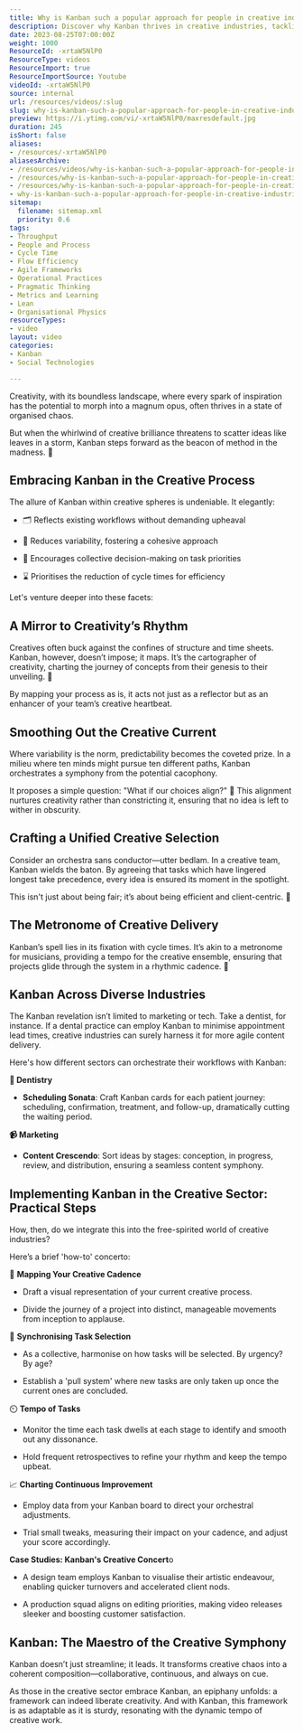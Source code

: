 ```yaml
---
title: Why is Kanban such a popular approach for people in creative industries?
description: Discover why Kanban thrives in creative industries, tackling complexity and enhancing visibility. Join Martin Hinshelwood for insights on this agile approach!
date: 2023-08-25T07:00:00Z
weight: 1000
ResourceId: -xrtaW5NlP0
ResourceType: videos
ResourceImport: true
ResourceImportSource: Youtube
videoId: -xrtaW5NlP0
source: internal
url: /resources/videos/:slug
slug: why-is-kanban-such-a-popular-approach-for-people-in-creative-industries
preview: https://i.ytimg.com/vi/-xrtaW5NlP0/maxresdefault.jpg
duration: 245
isShort: false
aliases:
- /resources/-xrtaW5NlP0
aliasesArchive:
- /resources/videos/why-is-kanban-such-a-popular-approach-for-people-in-creative-industries
- /resources/why-is-kanban-such-a-popular-approach-for-people-in-creative-industries-2
- /resources/why-is-kanban-such-a-popular-approach-for-people-in-creative-industries
- why-is-kanban-such-a-popular-approach-for-people-in-creative-industries
sitemap:
  filename: sitemap.xml
  priority: 0.6
tags:
- Throughput
- People and Process
- Cycle Time
- Flow Efficiency
- Agile Frameworks
- Operational Practices
- Pragmatic Thinking
- Metrics and Learning
- Lean
- Organisational Physics
resourceTypes:
- video
layout: video
categories:
- Kanban
- Social Technologies

---
```

Creativity, with its boundless landscape, where every spark of inspiration has the potential to morph into a magnum opus, often thrives in a state of organised chaos.  

But when the whirlwind of creative brilliance threatens to scatter ideas like leaves in a storm, Kanban steps forward as the beacon of method in the madness. 🎨 

## Embracing Kanban in the Creative Process 

The allure of Kanban within creative spheres is undeniable. It elegantly: 

- 🗂️ Reflects existing workflows without demanding upheaval 

- 🔄 Reduces variability, fostering a cohesive approach 

- 🤔 Encourages collective decision-making on task priorities 

- ⌛ Prioritises the reduction of cycle times for efficiency 

Let's venture deeper into these facets: 

## A Mirror to Creativity’s Rhythm 

Creatives often buck against the confines of structure and time sheets. Kanban, however, doesn’t impose; it maps. It’s the cartographer of creativity, charting the journey of concepts from their genesis to their unveiling. 📍  

By mapping your process as is, it acts not just as a reflector but as an enhancer of your team’s creative heartbeat. 

## Smoothing Out the Creative Current 

Where variability is the norm, predictability becomes the coveted prize. In a milieu where ten minds might pursue ten different paths, Kanban orchestrates a symphony from the potential cacophony.  

It proposes a simple question: "What if our choices align?" 🧩 This alignment nurtures creativity rather than constricting it, ensuring that no idea is left to wither in obscurity. 

## Crafting a Unified Creative Selection 

Consider an orchestra sans conductor—utter bedlam. In a creative team, Kanban wields the baton. By agreeing that tasks which have lingered longest take precedence, every idea is ensured its moment in the spotlight.  

This isn't just about being fair; it’s about being efficient and client-centric. 🎵 

## The Metronome of Creative Delivery 

Kanban’s spell lies in its fixation with cycle times. It’s akin to a metronome for musicians, providing a tempo for the creative ensemble, ensuring that projects glide through the system in a rhythmic cadence. 🎹 

## Kanban Across Diverse Industries 

The Kanban revelation isn’t limited to marketing or tech. Take a dentist, for instance. If a dental practice can employ Kanban to minimise appointment lead times, creative industries can surely harness it for more agile content delivery. 

Here's how different sectors can orchestrate their workflows with Kanban: 

**🦷 Dentistry** 

- **Scheduling Sonata**: Craft Kanban cards for each patient journey: scheduling, confirmation, treatment, and follow-up, dramatically cutting the waiting period. 

**📹 Marketing** 

- **Content Crescendo**: Sort ideas by stages: conception, in progress, review, and distribution, ensuring a seamless content symphony. 

## Implementing Kanban in the Creative Sector: Practical Steps 

How, then, do we integrate this into the free-spirited world of creative industries?  

Here’s a brief 'how-to' concerto: 

🎼 **Mapping Your Creative Cadence** 

- Draft a visual representation of your current creative process. 

- Divide the journey of a project into distinct, manageable movements from inception to applause. 

🔄 **Synchronising Task Selection** 

- As a collective, harmonise on how tasks will be selected. By urgency? By age? 

- Establish a 'pull system' where new tasks are only taken up once the current ones are concluded. 

⏲️ **Tempo of Tasks** 

- Monitor the time each task dwells at each stage to identify and smooth out any dissonance. 

- Hold frequent retrospectives to refine your rhythm and keep the tempo upbeat. 

📈 **Charting Continuous Improvement** 

- Employ data from your Kanban board to direct your orchestral adjustments. 

- Trial small tweaks, measuring their impact on your cadence, and adjust your score accordingly. 

**Case Studies: Kanban's Creative Concert**o 

- A design team employs Kanban to visualise their artistic endeavour, enabling quicker turnovers and accelerated client nods. 

- A production squad aligns on editing priorities, making video releases sleeker and boosting customer satisfaction. 

## Kanban: The Maestro of the Creative Symphony 

Kanban doesn’t just streamline; it leads. It transforms creative chaos into a coherent composition—collaborative, continuous, and always on cue. 

As those in the creative sector embrace Kanban, an epiphany unfolds: a framework can indeed liberate creativity. And with Kanban, this framework is as adaptable as it is sturdy, resonating with the dynamic tempo of creative work.
